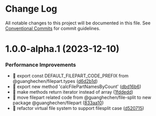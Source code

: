 # Change Log

All notable changes to this project will be documented in this file.
See [Conventional Commits](https://conventionalcommits.org) for commit guidelines.

# 1.0.0-alpha.1 (2023-12-10)


### Performance Improvements

* 🎨 export const DEFAULT_FILEPART_CODE_PREFIX from @guanghechen/filepart.types ([d6d2b1d](https://github.com/guanghechen/sora/commit/d6d2b1d960a9a02b3315c4cbd32cdc1fa53cccc3))
* 🎨 export new method 'calcFilePartNamesByCount' ([dbd16b6](https://github.com/guanghechen/sora/commit/dbd16b65610088e38ac84e39d66196e67b33446f))
* 🎨 make methods return iterator instead of array ([1fddedd](https://github.com/guanghechen/sora/commit/1fddedd8a8de6b21c0431bdacf2a7d8a17bd2c86))
* 🎨 move filepart related code from @guanghechen/file-split to new package @guanghechen/filepart ([833aa10](https://github.com/guanghechen/sora/commit/833aa10f4eee38b09a375b221a0a763f96d8fd4c))
* 🎨 refactor virtual file system to support filesplit case ([d520715](https://github.com/guanghechen/sora/commit/d520715e1195169914e9a4563fc8c2b1cd035b27))
